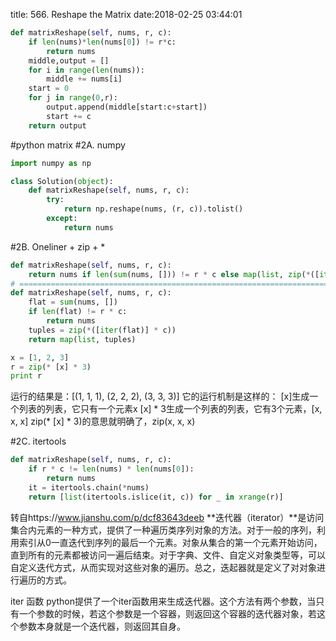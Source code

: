 title: 566. Reshape the Matrix
date:2018-02-25 03:44:01

```python
def matrixReshape(self, nums, r, c):
    if len(nums)*len(nums[0]) != r*c:
        return nums
    middle,output = []
    for i in range(len(nums)):
        middle += nums[i]
    start = 0
    for j in range(0,r):
        output.append(middle[start:c+start])
        start += c
    return output
```

#python matrix
#2A. numpy
```python
import numpy as np

class Solution(object):
    def matrixReshape(self, nums, r, c):
        try:
            return np.reshape(nums, (r, c)).tolist()
        except:
            return nums
```

#2B. Oneliner + zip + *
```python
def matrixReshape(self, nums, r, c):
    return nums if len(sum(nums, [])) != r * c else map(list, zip(*([iter(sum(nums, []))]*c)))
# ==============================================================================================
def matrixReshape(self, nums, r, c):
    flat = sum(nums, [])
    if len(flat) != r * c:
        return nums
    tuples = zip(*([iter(flat)] * c))
    return map(list, tuples)
```
```python
x = [1, 2, 3]
r = zip(* [x] * 3)
print r
```
运行的结果是：[(1, 1, 1), (2, 2, 2), (3, 3, 3)]
它的运行机制是这样的：
[x]生成一个列表的列表，它只有一个元素x
[x] * 3生成一个列表的列表，它有3个元素，[x, x, x]
zip(* [x] * 3)的意思就明确了，zip(x, x, x)

#2C. itertools
```python
def matrixReshape(self, nums, r, c):
    if r * c != len(nums) * len(nums[0]):
        return nums
    it = itertools.chain(*nums)
    return [list(itertools.islice(it, c)) for _ in xrange(r)]
```


转自https://www.jianshu.com/p/dcf83643deeb
**迭代器（iterator）**是访问集合内元素的一种方式，提供了一种遍历类序列对象的方法。对于一般的序列，利用索引从0一直迭代到序列的最后一个元素。对象从集合的第一个元素开始访问，直到所有的元素都被访问一遍后结束。对于字典、文件、自定义对象类型等，可以自定义迭代方式，从而实现对这些对象的遍历。总之，迭起器就是定义了对对象进行遍历的方式。

iter 函数
python提供了一个iter函数用来生成迭代器。这个方法有两个参数，当只有一个参数的时候，若这个参数是一个容器，则返回这个容器的迭代器对象，若这个参数本身就是一个迭代器，则返回其自身。
